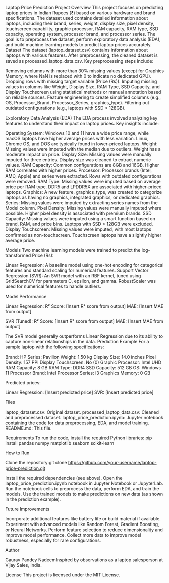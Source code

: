 Laptop Price Prediction
Project Overview
This project focuses on predicting laptop prices in Indian Rupees (₹) based on various hardware and brand specifications. The dataset used contains detailed information about laptops, including their brand, series, weight, display size, pixel density, touchscreen capability, graphic processor, RAM capacity, RAM type, SSD capacity, operating system, processor brand, and processor series. The goal is to preprocess the dataset, perform exploratory data analysis (EDA), and build machine learning models to predict laptop prices accurately.
Dataset
The dataset (laptop_dataset.csv) contains information about laptops with various features. After preprocessing, the cleaned dataset is saved as processed_laptop_data.csv. Key preprocessing steps include:

Removing columns with more than 30% missing values (except for Graphics Memory, where NaN is replaced with 0 to indicate no dedicated GPU).
Dropping rows with missing target variable (Price (Rs)).
Imputing missing values in columns like Weight, Display Size, RAM Type, SSD Capacity, and Display Touchscreen using statistical methods or manual annotation based on reliable sources.
Feature engineering to create simplified columns (e.g., OS, Processor_Brand, Processor_Series, graphics_type).
Filtering out outdated configurations (e.g., laptops with SSD < 128GB).

Exploratory Data Analysis (EDA)
The EDA process involved analyzing key features to understand their impact on laptop prices. Key insights include:

Operating System: Windows 10 and 11 have a wide price range, while macOS laptops have higher average prices with less variation. Linux, Chrome OS, and DOS are typically found in lower-priced laptops.
Weight: Missing values were imputed with the median due to outliers. Weight has a moderate impact on price.
Display Size: Missing values were manually imputed for three entries. Display size was cleaned to extract numeric values.
RAM Capacity: Common configurations are 8GB and 16GB. Higher RAM correlates with higher prices.
Processor: Processor brands (Intel, AMD, Apple) and series were extracted. Rows with outdated configurations were removed.
RAM Type: Missing values were imputed based on average price per RAM type. DDR5 and LPDDR5X are associated with higher-priced laptops.
Graphics: A new feature, graphics_type, was created to categorize laptops as having no graphics, integrated graphics, or dedicated graphics.
Series: Missing values were imputed by extracting series names from the Model column.
Pixel Density: Missing values were manually imputed where possible. Higher pixel density is associated with premium brands.
SSD Capacity: Missing values were imputed using a smart function based on brand, RAM, and price bins. Laptops with SSD < 128GB were excluded.
Display Touchscreen: Missing values were imputed, with most laptops confirmed as non-touchscreen. Touchscreen laptops have a slightly higher average price.

Models
Two machine learning models were trained to predict the log-transformed Price (Rs):

Linear Regression: A baseline model using one-hot encoding for categorical features and standard scaling for numerical features.
Support Vector Regression (SVR): An SVR model with an RBF kernel, tuned using GridSearchCV for parameters C, epsilon, and gamma. RobustScaler was used for numerical features to handle outliers.

Model Performance

Linear Regression:
R² Score: [Insert R² score from output]
MAE: [Insert MAE from output]


SVR (Tuned):
R² Score: [Insert R² score from output]
MAE: [Insert MAE from output]



The SVR model generally outperforms Linear Regression due to its ability to capture non-linear relationships in the data.
Prediction Example
For a sample laptop with the following specifications:

Brand: HP
Series: Pavilion
Weight: 1.50 kg
Display Size: 14.0 inches
Pixel Density: 157 PPI
Display Touchscreen: No (0)
Graphic Processor: Intel UHD
RAM Capacity: 8 GB
RAM Type: DDR4
SSD Capacity: 512 GB
OS: Windows 11
Processor Brand: Intel
Processor Series: i3
Graphics Memory: 0 GB

Predicted prices:

Linear Regression: [Insert predicted price]
SVR: [Insert predicted price]

Files

laptop_dataset.csv: Original dataset.
processed_laptop_data.csv: Cleaned and preprocessed dataset.
laptop_price_prediction.ipynb: Jupyter notebook containing the code for data preprocessing, EDA, and model training.
README.md: This file.

Requirements
To run the code, install the required Python libraries:
pip install pandas numpy matplotlib seaborn scikit-learn

How to Run

Clone the repository:git clone https://github.com/your-username/laptop-price-prediction.git


Install the required dependencies (see above).
Open the laptop_price_prediction.ipynb notebook in Jupyter Notebook or JupyterLab.
Run the notebook cells to preprocess the data, perform EDA, and train the models.
Use the trained models to make predictions on new data (as shown in the prediction example).

Future Improvements

Incorporate additional features like battery life or build material if available.
Experiment with advanced models like Random Forest, Gradient Boosting, or Neural Networks.
Perform feature selection to reduce dimensionality and improve model performance.
Collect more data to improve model robustness, especially for rare configurations.

Author

Gaurav Pandey NadeemInspired by observations as a laptop salesperson at Vijay Sales, India.

License
This project is licensed under the MIT License.
